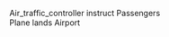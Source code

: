 
Air_traffic_controller    instruct
Passengers                  
Plane                      lands
Airport
